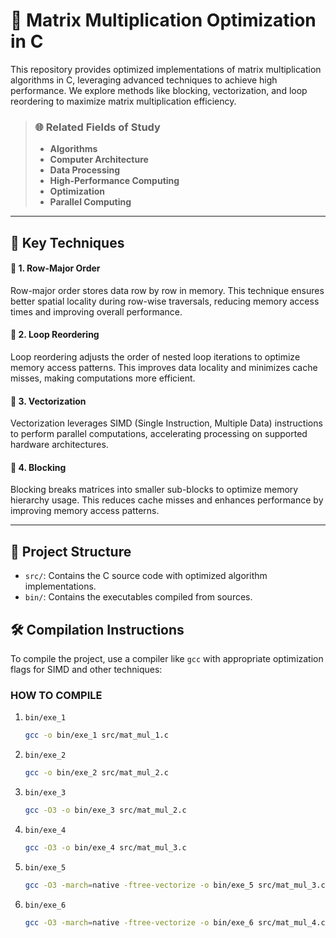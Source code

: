 # 🚀 Matrix Multiplication Optimization in C

This repository provides optimized implementations of matrix multiplication algorithms in C, leveraging advanced techniques to achieve high performance. We explore methods like blocking, vectorization, and loop reordering to maximize matrix multiplication efficiency.

> ### 🌐 Related Fields of Study
> - **Algorithms**
> - **Computer Architecture**
> - **Data Processing**
> - **High-Performance Computing**
> - **Optimization**
> - **Parallel Computing**
---

## 🌟 Key Techniques

#### 🔹 1. Row-Major Order
Row-major order stores data row by row in memory. This technique ensures better spatial locality during row-wise traversals, reducing memory access times and improving overall performance.

#### 🔹 2. Loop Reordering
Loop reordering adjusts the order of nested loop iterations to optimize memory access patterns. This improves data locality and minimizes cache misses, making computations more efficient.

#### 🔹 3. Vectorization
Vectorization leverages SIMD (Single Instruction, Multiple Data) instructions to perform parallel computations, accelerating processing on supported hardware architectures.

#### 🔹 4. Blocking
Blocking breaks matrices into smaller sub-blocks to optimize memory hierarchy usage. This reduces cache misses and enhances performance by improving memory access patterns.

---

## 📂 Project Structure

- `src/`: Contains the C source code with optimized algorithm implementations.
- `bin/`: Contains the executables compiled from sources.

## 🛠️ Compilation Instructions

To compile the project, use a compiler like `gcc` with appropriate optimization flags for SIMD and other techniques:

### HOW TO COMPILE

1. `bin/exe_1`
    ```bash
    gcc -o bin/exe_1 src/mat_mul_1.c
2. `bin/exe_2`
    ```bash
    gcc -o bin/exe_2 src/mat_mul_2.c
3. `bin/exe_3`
    ```bash
    gcc -O3 -o bin/exe_3 src/mat_mul_2.c
4. `bin/exe_4`
    ```bash
    gcc -O3 -o bin/exe_4 src/mat_mul_3.c
5. `bin/exe_5`
    ```bash
    gcc -O3 -march=native -ftree-vectorize -o bin/exe_5 src/mat_mul_3.c
6. `bin/exe_6`
    ```bash
    gcc -O3 -march=native -ftree-vectorize -o bin/exe_6 src/mat_mul_4.c